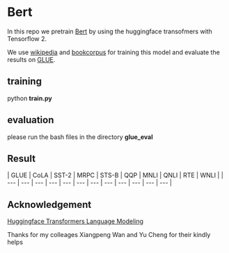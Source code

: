 # Bert
In this repo we pretrain [Bert](https://arxiv.org/abs/1810.04805) by using the huggingface transofmers with Tensorflow 2.

We use [wikipedia](https://huggingface.co/datasets/wikipedia) and [bookcorpus](https://huggingface.co/datasets/bookcorpus) for training this model and evaluate the results on [GLUE](https://gluebenchmark.com/).

## training ##

python **train.py**

## evaluation ##

please run the bash files in the directory **glue_eval** 

## Result 

| GLUE | CoLA | SST-2 | MRPC | STS-B | QQP | MNLI | QNLI | RTE | WNLI |
| --- | --- | --- | --- | --- | --- | --- | --- | --- | --- | --- | --- |



## Acknowledgement ##
[Huggingface Transformers Language Modeling](https://github.com/huggingface/transformers/blob/master/examples/tensorflow/language-modeling/run_mlm.py)

Thanks for my colleages Xiangpeng Wan and Yu Cheng for their kindly helps
